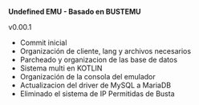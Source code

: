 <b>Undefined EMU - Basado en BUSTEMU</b>

v0.00.1
- Commit inicial
- Organización de cliente, lang y archivos necesarios
- Parcheado y organizacion de las base de datos
- Sistema multi en KOTLIN
- Organización de la consola del emulador
- Actualizacion del driver de MySQL a MariaDB
- Eliminado el sistema de IP Permitidas de Busta
